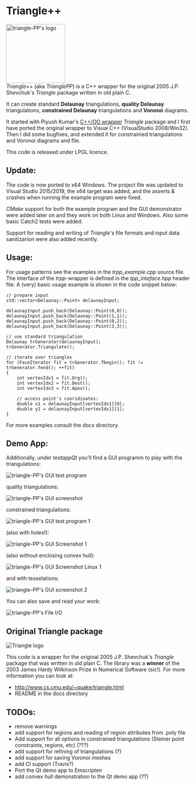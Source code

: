 # Triangle++
[comment]: # " ![triangle-PP's logo](triangle-PP-sm.jpg) "
<img src="triangle-PP-sm.jpg" alt="triangle-PP's logo" width="160"/><br/>*Triangle++* (aka *TrianglePP*) is a C++ wrapper for the original 2005 J.P. Shevchuk's *Triangle* package written in old plain C.

It can create standard **Delaunay** triangulations, **quality Delaunay** triangulations, **constrained Delaunay** triangulations and **Voronoi** diagrams.

It started with Piyush Kumar's [C++/OO wrapper](https://bitbucket.org/piyush/triangle/overview) *Triangle* package and I first have ported the original wrapper to Visual C++ (VisualStudio 2008/Win32). 
Then I did some bugfixes, and extended it for constrainied triangulations and Voronoi diagrams and file. 

This code is released under LPGL licence.

## Update:

The code is now ported to x64 Windows. The project file was updated to Visual Studio 2015/2019, the x64 target was added, and the asserts & crashes when running the example program were fixed.

*CMake* support for both the example program and the GUI demonstrator were added later on and they work on both Linux and Windows. Also some basic Catch2 tests were added.

Support for reading and writing of *Triangle*'s file formats and input data sanitizarion were also added recently.

## Usage:

For usage patterns see the examples in the *trpp_example.cpp* source file. The interface of the *trpp*-wrapper is defined in the *tpp_inteface.hpp* header file. A (very) basic usage example is shown in the code snippet below:

    // prepare input
    std::vector<Delaunay::Point> delaunayInput;
    
    delaunayInput.push_back(Delaunay::Point(0,0));
    delaunayInput.push_back(Delaunay::Point(1,1));
    delaunayInput.push_back(Delaunay::Point(0,2));
    delaunayInput.push_back(Delaunay::Point(3,3));

    // use standard triangulation
    Delaunay trGenerator(delaunayInput);
    trGenerator.Triangulate();

    // iterate over triangles
    for (FaceIterator fit = trGenerator.fbegin(); fit != trGenerator.fend(); ++fit)
    {
        int vertexIdx1 = fit.Org(); 
        int vertexIdx2 = fit.Dest();
        int vertexIdx3 = fit.Apex();

        // access point's cooridinates: 
        double x1 = delaunayInput[vertexIdx1][0];
        double y1 = delaunayInput[vertexIdx1][1];
    }

For more examples consult the *docs* directory.

## Demo App:

Additionally, under *testappQt* you'll find a GUI programm to play with the triangulations:

![triangle-PP's GUI test program](docs/pics/triangle-pp-testApp.gif)

quality triangulations:

![triangle-PP's GUI screenshot](docs/pics/triangle-pp-testApp-Constrained.jpg)

constrained triangulations:

![triangle-PP's GUI test program 1](docs/pics/tri-w-segment-constarints.gif)

(also with holes!):

![triangle-PP's GUI Screenshot 1](docs/pics/triangle-pp-testApp-with-hole.jpg)

(also without enclosing convex hull):

![triangle-PP's GUI Screenshot Linux 1](docs/pics/triangle-pp-Linux-constrained-with-hole.jpg)

and with tesselations:

![triangle-PP's GUI screenshot 2](docs/pics/triangle-pp-testApp-Voronoi.jpg)

You can also save and read your work:

![triangle-PP's File I/O](docs/pics/triangle-pp-testApp-File_IO.jpg)

## Original Triangle package

![Triangle logo](T.gif) 

This code is a wrapper for the original 2005 J.P. Shevchuk's *Triangle* package that was written in old plain C. The library was a **winner** of the 2003 James Hardy Wilkinson Prize in Numerical Software (sic!).
For more information you can look at:
 - http://www.cs.cmu.edu/~quake/triangle.html
 - README in the docs directory

## TODOs:
 - remove warnings
 - add support for regions and reading of region attributes from .poly file
 - Add support for all options in constrained triangulations (Steiner point constraints, regions, etc) (???)
 - add support for refining of triangulations (?)
 - add support for saving Voronoi meshes 
 - add CI support (Travis?)
 - Port the Qt demo app to Emscripten
 - add convex hull demonstration to the Qt demo app (??)
